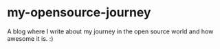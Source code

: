 # my-opensource-journey
A blog where I write about my journey in the open source world and how awesome it is. :)
